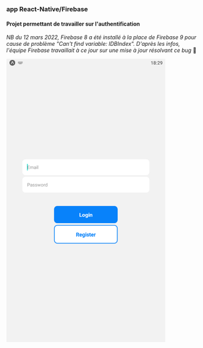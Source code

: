 ### app React-Native/Firebase
#### Projet permettant de travailler sur l'authentification
*NB du 12 mars 2022, Firebase 8 a été installé à la place de Firebase 9 pour cause de problème "Can't find variable: IDBIndex". D'après les infos, l'équipe Firebase travaillait à ce jour sur une mise à jour résolvant ce bug* 🤞

![sreenshot](screenshot.gif)
